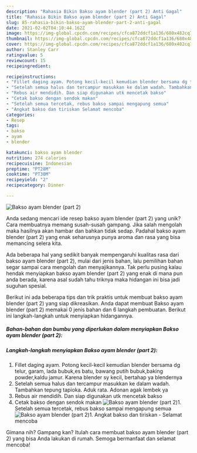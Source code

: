 ```yaml
---
description: "Rahasia Bikin Bakso ayam blender (part 2) Anti Gagal"
title: "Rahasia Bikin Bakso ayam blender (part 2) Anti Gagal"
slug: 85-rahasia-bikin-bakso-ayam-blender-part-2-anti-gagal
date: 2021-02-02T04:10:44.162Z
image: https://img-global.cpcdn.com/recipes/cfca872ddcf1a136/680x482cq70/bakso-ayam-blender-part-2-foto-resep-utama.jpg
thumbnail: https://img-global.cpcdn.com/recipes/cfca872ddcf1a136/680x482cq70/bakso-ayam-blender-part-2-foto-resep-utama.jpg
cover: https://img-global.cpcdn.com/recipes/cfca872ddcf1a136/680x482cq70/bakso-ayam-blender-part-2-foto-resep-utama.jpg
author: Stanley Carr
ratingvalue: 5
reviewcount: 15
recipeingredient:

recipeinstructions:
- "Fillet daging ayam. Potong kecil-kecil kemudian blender bersama dg telur, garam, lada bubuk,es batu, bawang putih bubuk,baking powder,kaldu jamur. Karena blender sy kecil, bertahap ya blendernya"
- "Setelah semua halus dan tercampur masukkan ke dalam wadah. Tambahkan tepung tapioka. Aduk rata. Adonan agak lembek ya"
- "Rebus air mendidih. Dan siap digunakan utk mencetak bakso"
- "Cetak bakso dengan sendok makan"
- "Setelah semua tercetak, rebus bakso sampai mengapung semua"
- "Angkat bakso dan tiriskan Selamat mencoba"
categories:
- Resep
tags:
- bakso
- ayam
- blender

katakunci: bakso ayam blender 
nutrition: 274 calories
recipecuisine: Indonesian
preptime: "PT28M"
cooktime: "PT30M"
recipeyield: "2"
recipecategory: Dinner

---
```



![Bakso ayam blender (part 2)](https://img-global.cpcdn.com/recipes/cfca872ddcf1a136/680x482cq70/bakso-ayam-blender-part-2-foto-resep-utama.jpg)

Anda sedang mencari ide resep bakso ayam blender (part 2) yang unik? Cara membuatnya memang susah-susah gampang. Jika salah mengolah maka hasilnya akan hambar dan bahkan tidak sedap. Padahal bakso ayam blender (part 2) yang enak seharusnya punya aroma dan rasa yang bisa memancing selera kita.



Ada beberapa hal yang sedikit banyak mempengaruhi kualitas rasa dari bakso ayam blender (part 2), mulai dari jenis bahan, lalu pemilihan bahan segar sampai cara mengolah dan menyajikannya. Tak perlu pusing kalau hendak menyiapkan bakso ayam blender (part 2) yang enak di mana pun anda berada, karena asal sudah tahu triknya maka hidangan ini bisa jadi suguhan spesial.


Berikut ini ada beberapa tips dan trik praktis untuk membuat bakso ayam blender (part 2) yang siap dikreasikan. Anda dapat membuat Bakso ayam blender (part 2) memakai 0 jenis bahan dan 6 langkah pembuatan. Berikut ini langkah-langkah untuk menyiapkan hidangannya.

<!--inarticleads1-->

##### Bahan-bahan dan bumbu yang diperlukan dalam menyiapkan Bakso ayam blender (part 2):





<!--inarticleads2-->

##### Langkah-langkah menyiapkan Bakso ayam blender (part 2):

1. Fillet daging ayam. Potong kecil-kecil kemudian blender bersama dg telur, garam, lada bubuk,es batu, bawang putih bubuk,baking powder,kaldu jamur. Karena blender sy kecil, bertahap ya blendernya
1. Setelah semua halus dan tercampur masukkan ke dalam wadah. Tambahkan tepung tapioka. Aduk rata. Adonan agak lembek ya
1. Rebus air mendidih. Dan siap digunakan utk mencetak bakso
1. Cetak bakso dengan sendok makan
<img src="//assets-global.cpcdn.com/assets/icons/button_play-2c75c40dde080a61004c1f40b05d8f140eaff45d7e9e6481dc71c63d2e7c4909.png" alt="Bakso ayam blender (part 2)">1. Setelah semua tercetak, rebus bakso sampai mengapung semua
<img src="//assets-global.cpcdn.com/assets/icons/button_play-2c75c40dde080a61004c1f40b05d8f140eaff45d7e9e6481dc71c63d2e7c4909.png" alt="Bakso ayam blender (part 2)">1. Angkat bakso dan tiriskan - Selamat mencoba




Gimana nih? Gampang kan? Itulah cara membuat bakso ayam blender (part 2) yang bisa Anda lakukan di rumah. Semoga bermanfaat dan selamat mencoba!
